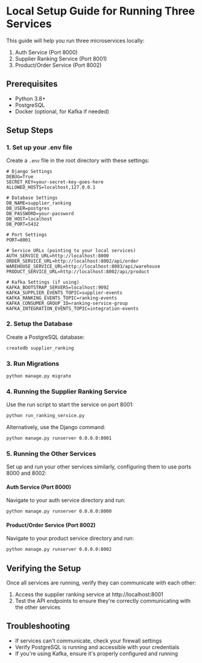 # Local Setup Guide for Running Three Services

This guide will help you run three microservices locally:
1. Auth Service (Port 8000)
2. Supplier Ranking Service (Port 8001)
3. Product/Order Service (Port 8002)

## Prerequisites

- Python 3.8+
- PostgreSQL
- Docker (optional, for Kafka if needed)

## Setup Steps

### 1. Set up your .env file

Create a `.env` file in the root directory with these settings:

```
# Django Settings
DEBUG=True
SECRET_KEY=your-secret-key-goes-here
ALLOWED_HOSTS=localhost,127.0.0.1

# Database Settings
DB_NAME=supplier_ranking
DB_USER=postgres
DB_PASSWORD=your-password
DB_HOST=localhost
DB_PORT=5432

# Port Settings
PORT=8001

# Service URLs (pointing to your local services)
AUTH_SERVICE_URL=http://localhost:8000
ORDER_SERVICE_URL=http://localhost:8002/api/order
WAREHOUSE_SERVICE_URL=http://localhost:8003/api/warehouse
PRODUCT_SERVICE_URL=http://localhost:8002/api/product

# Kafka Settings (if using)
KAFKA_BOOTSTRAP_SERVERS=localhost:9092
KAFKA_SUPPLIER_EVENTS_TOPIC=supplier-events
KAFKA_RANKING_EVENTS_TOPIC=ranking-events
KAFKA_CONSUMER_GROUP_ID=ranking-service-group
KAFKA_INTEGRATION_EVENTS_TOPIC=integration-events
```

### 2. Setup the Database

Create a PostgreSQL database:

```bash
createdb supplier_ranking
```

### 3. Run Migrations

```bash
python manage.py migrate
```

### 4. Running the Supplier Ranking Service

Use the run script to start the service on port 8001:

```bash
python run_ranking_service.py
```

Alternatively, use the Django command:

```bash
python manage.py runserver 0.0.0.0:8001
```

### 5. Running the Other Services

Set up and run your other services similarly, configuring them to use ports 8000 and 8002:

#### Auth Service (Port 8000)
Navigate to your auth service directory and run:
```bash
python manage.py runserver 0.0.0.0:8000
```

#### Product/Order Service (Port 8002)
Navigate to your product service directory and run:
```bash
python manage.py runserver 0.0.0.0:8002
```

## Verifying the Setup

Once all services are running, verify they can communicate with each other:

1. Access the supplier ranking service at http://localhost:8001
2. Test the API endpoints to ensure they're correctly communicating with the other services

## Troubleshooting

- If services can't communicate, check your firewall settings
- Verify PostgreSQL is running and accessible with your credentials
- If you're using Kafka, ensure it's properly configured and running 